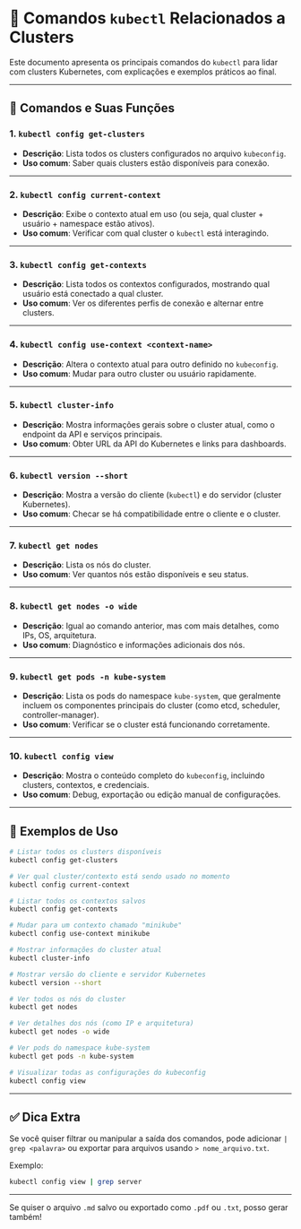 
# 📘 Comandos `kubectl` Relacionados a Clusters

Este documento apresenta os principais comandos do `kubectl` para lidar com clusters Kubernetes, com explicações e exemplos práticos ao final.

---

## 🔹 Comandos e Suas Funções

### 1. `kubectl config get-clusters`
- **Descrição**: Lista todos os clusters configurados no arquivo `kubeconfig`.
- **Uso comum**: Saber quais clusters estão disponíveis para conexão.

---

### 2. `kubectl config current-context`
- **Descrição**: Exibe o contexto atual em uso (ou seja, qual cluster + usuário + namespace estão ativos).
- **Uso comum**: Verificar com qual cluster o `kubectl` está interagindo.

---

### 3. `kubectl config get-contexts`
- **Descrição**: Lista todos os contextos configurados, mostrando qual usuário está conectado a qual cluster.
- **Uso comum**: Ver os diferentes perfis de conexão e alternar entre clusters.

---

### 4. `kubectl config use-context <context-name>`
- **Descrição**: Altera o contexto atual para outro definido no `kubeconfig`.
- **Uso comum**: Mudar para outro cluster ou usuário rapidamente.

---

### 5. `kubectl cluster-info`
- **Descrição**: Mostra informações gerais sobre o cluster atual, como o endpoint da API e serviços principais.
- **Uso comum**: Obter URL da API do Kubernetes e links para dashboards.

---

### 6. `kubectl version --short`
- **Descrição**: Mostra a versão do cliente (`kubectl`) e do servidor (cluster Kubernetes).
- **Uso comum**: Checar se há compatibilidade entre o cliente e o cluster.

---

### 7. `kubectl get nodes`
- **Descrição**: Lista os nós do cluster.
- **Uso comum**: Ver quantos nós estão disponíveis e seu status.

---

### 8. `kubectl get nodes -o wide`
- **Descrição**: Igual ao comando anterior, mas com mais detalhes, como IPs, OS, arquitetura.
- **Uso comum**: Diagnóstico e informações adicionais dos nós.

---

### 9. `kubectl get pods -n kube-system`
- **Descrição**: Lista os pods do namespace `kube-system`, que geralmente incluem os componentes principais do cluster (como etcd, scheduler, controller-manager).
- **Uso comum**: Verificar se o cluster está funcionando corretamente.

---

### 10. `kubectl config view`
- **Descrição**: Mostra o conteúdo completo do `kubeconfig`, incluindo clusters, contextos, e credenciais.
- **Uso comum**: Debug, exportação ou edição manual de configurações.

---

## 🧪 Exemplos de Uso

```bash
# Listar todos os clusters disponíveis
kubectl config get-clusters

# Ver qual cluster/contexto está sendo usado no momento
kubectl config current-context

# Listar todos os contextos salvos
kubectl config get-contexts

# Mudar para um contexto chamado "minikube"
kubectl config use-context minikube

# Mostrar informações do cluster atual
kubectl cluster-info

# Mostrar versão do cliente e servidor Kubernetes
kubectl version --short

# Ver todos os nós do cluster
kubectl get nodes

# Ver detalhes dos nós (como IP e arquitetura)
kubectl get nodes -o wide

# Ver pods do namespace kube-system
kubectl get pods -n kube-system

# Visualizar todas as configurações do kubeconfig
kubectl config view
```

---

## ✅ Dica Extra

Se você quiser filtrar ou manipular a saída dos comandos, pode adicionar `| grep <palavra>` ou exportar para arquivos usando `> nome_arquivo.txt`.

Exemplo:

```bash
kubectl config view | grep server
```

---

Se quiser o arquivo `.md` salvo ou exportado como `.pdf` ou `.txt`, posso gerar também!
